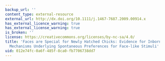 ```yaml
---
backup_url: ''
content_type: external-resource
external_url: http://dx.doi.org/10.1111/j.1467-7687.2009.00914.x
has_external_licence_warning: true
has_external_license_warning: true
is_broken: ''
license: https://creativecommons.org/licenses/by-nc-sa/4.0/
title: 'Faces are Special for Newly Hatched Chicks: Evidence for Inborn Domain-specific
  Mechanisms Underlying Spontaneous Preferences for Face-like Stimuli'
uid: 012e74fc-0a6f-485f-8ca0-fb7706738dd7
---
```

